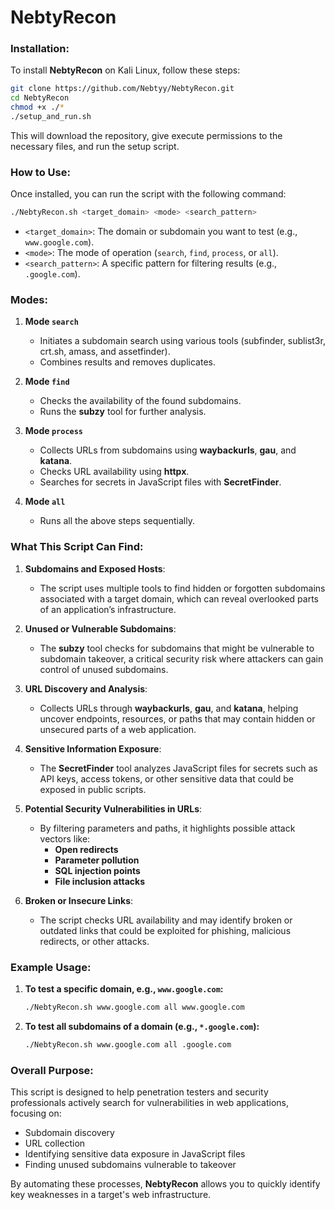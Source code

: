 # NebtyRecon

### **Installation:**
To install **NebtyRecon** on Kali Linux, follow these steps:

```bash
git clone https://github.com/Nebtyy/NebtyRecon.git
cd NebtyRecon
chmod +x ./*
./setup_and_run.sh
```

This will download the repository, give execute permissions to the necessary files, and run the setup script.

### **How to Use:**
Once installed, you can run the script with the following command:

```bash
./NebtyRecon.sh <target_domain> <mode> <search_pattern>
```

- `<target_domain>`: The domain or subdomain you want to test (e.g., `www.google.com`).
- `<mode>`: The mode of operation (`search`, `find`, `process`, or `all`).
- `<search_pattern>`: A specific pattern for filtering results (e.g., `.google.com`).

### **Modes:**
1. **Mode `search`**
   - Initiates a subdomain search using various tools (subfinder, sublist3r, crt.sh, amass, and assetfinder).
   - Combines results and removes duplicates.

2. **Mode `find`**
   - Checks the availability of the found subdomains.
   - Runs the **subzy** tool for further analysis.

3. **Mode `process`**
   - Collects URLs from subdomains using **waybackurls**, **gau**, and **katana**.
   - Checks URL availability using **httpx**.
   - Searches for secrets in JavaScript files with **SecretFinder**.

4. **Mode `all`**
   - Runs all the above steps sequentially.

### **What This Script Can Find:**

1. **Subdomains and Exposed Hosts**:
   - The script uses multiple tools to find hidden or forgotten subdomains associated with a target domain, which can reveal overlooked parts of an application’s infrastructure.

2. **Unused or Vulnerable Subdomains**:
   - The **subzy** tool checks for subdomains that might be vulnerable to subdomain takeover, a critical security risk where attackers can gain control of unused subdomains.

3. **URL Discovery and Analysis**:
   - Collects URLs through **waybackurls**, **gau**, and **katana**, helping uncover endpoints, resources, or paths that may contain hidden or unsecured parts of a web application.

4. **Sensitive Information Exposure**:
   - The **SecretFinder** tool analyzes JavaScript files for secrets such as API keys, access tokens, or other sensitive data that could be exposed in public scripts.

5. **Potential Security Vulnerabilities in URLs**:
   - By filtering parameters and paths, it highlights possible attack vectors like:
     - **Open redirects**
     - **Parameter pollution**
     - **SQL injection points**
     - **File inclusion attacks**

6. **Broken or Insecure Links**:
   - The script checks URL availability and may identify broken or outdated links that could be exploited for phishing, malicious redirects, or other attacks.

### **Example Usage:**

1. **To test a specific domain, e.g., `www.google.com`:**
   ```bash
   ./NebtyRecon.sh www.google.com all www.google.com
   ```

2. **To test all subdomains of a domain (e.g., `*.google.com`):**
   ```bash
   ./NebtyRecon.sh www.google.com all .google.com
   ```

### **Overall Purpose:**
This script is designed to help penetration testers and security professionals actively search for vulnerabilities in web applications, focusing on:
- Subdomain discovery
- URL collection
- Identifying sensitive data exposure in JavaScript files
- Finding unused subdomains vulnerable to takeover

By automating these processes, **NebtyRecon** allows you to quickly identify key weaknesses in a target's web infrastructure.
